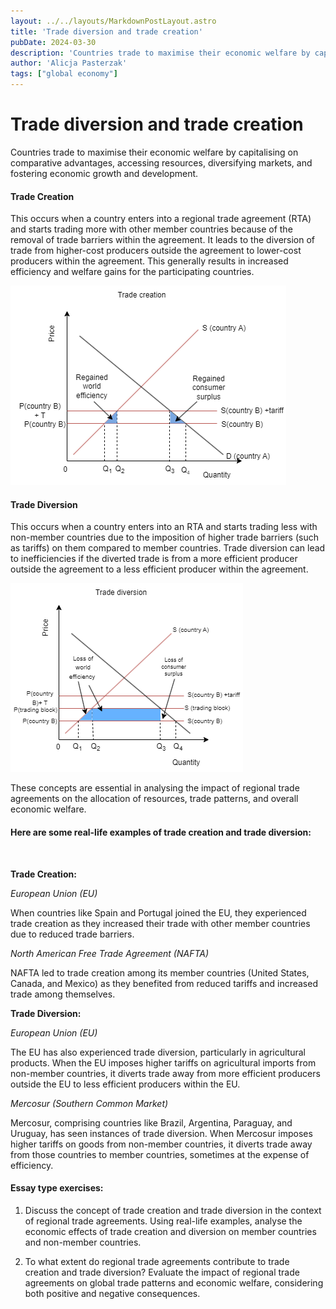 ```yaml
---
layout: ../../layouts/MarkdownPostLayout.astro
title: 'Trade diversion and trade creation'
pubDate: 2024-03-30
description: 'Countries trade to maximise their economic welfare by capitalising on comparative advantages, accessing resources, diversifying markets, and fostering economic growth and development.'
author: 'Alicja Pasterzak'
tags: ["global economy"]
---
```

# Trade diversion and trade creation

Countries trade to maximise their economic welfare by capitalising on comparative advantages, accessing resources, diversifying markets, and fostering economic growth and development.

#### **Trade Creation**

This occurs when a country enters into a regional trade agreement (RTA) and starts trading more with other member countries because of the removal of trade barriers within the agreement. It leads to the diversion of trade from higher-cost producers outside the agreement to lower-cost producers within the agreement. This generally results in increased efficiency and welfare gains for the participating countries.

<div class='flex justify-center'>

![](../../images/tradecreation.png)

</div>

#### **Trade Diversion**

This occurs when a country enters into an RTA and starts trading less with non-member countries due to the imposition of higher trade barriers (such as tariffs) on them compared to member countries. Trade diversion can lead to inefficiencies if the diverted trade is from a more efficient producer outside the agreement to a less efficient producer within the agreement.

<div class='flex justify-center'>

![](../../images/tradediversion.jpg)
</div>

These concepts are essential in analysing the impact of regional trade agreements on the allocation of resources, trade patterns, and overall economic welfare.

#### **Here are some real-life examples of trade creation and trade diversion:**
<br>

**Trade Creation:**

*European Union (EU)*

When countries like Spain and Portugal joined the EU, they experienced trade creation as they increased their trade with other member countries due to reduced trade barriers.

*North American Free Trade Agreement (NAFTA)*

NAFTA led to trade creation among its member countries (United States, Canada, and Mexico) as they benefited from reduced tariffs and increased trade among themselves.

**Trade Diversion:**

*European Union (EU)*

The EU has also experienced trade diversion, particularly in agricultural products. When the EU imposes higher tariffs on agricultural imports from non-member countries, it diverts trade away from more efficient producers outside the EU to less efficient producers within the EU.

*Mercosur (Southern Common Market)*

Mercosur, comprising countries like Brazil, Argentina, Paraguay, and Uruguay, has seen instances of trade diversion. When Mercosur imposes higher tariffs on goods from non-member countries, it diverts trade away from those countries to member countries, sometimes at the expense of efficiency.

#### **Essay type exercises:** 

1. Discuss the concept of trade creation and trade diversion in the context of regional trade agreements. Using real-life examples, analyse the economic effects of trade creation and diversion on member countries and non-member countries.

2. To what extent do regional trade agreements contribute to trade creation and trade diversion? Evaluate the impact of regional trade agreements on global trade patterns and economic welfare, considering both positive and negative consequences.